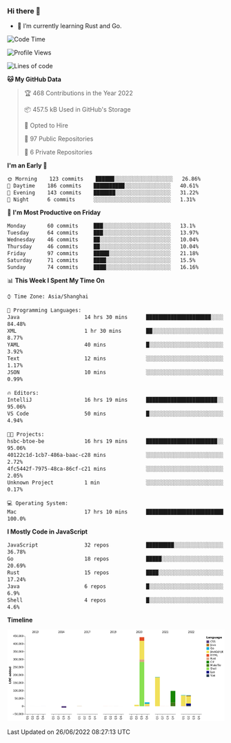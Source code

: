 ### Hi there 👋

- 🌱 I’m currently learning Rust and Go.

<!--START_SECTION:waka-->
![Code Time](http://img.shields.io/badge/Code%20Time-475%20hrs%2052%20mins-blue)

![Profile Views](http://img.shields.io/badge/Profile%20Views-0-blue)

![Lines of code](https://img.shields.io/badge/From%20Hello%20World%20I%27ve%20Written-900%20Thousand%20lines%20of%20code-blue)

**🐱 My GitHub Data** 

> 🏆 468 Contributions in the Year 2022
 > 
> 📦 457.5 kB Used in GitHub's Storage 
 > 
> 💼 Opted to Hire
 > 
> 📜 97 Public Repositories 
 > 
> 🔑 6 Private Repositories  
 > 
**I'm an Early 🐤** 

```text
🌞 Morning    123 commits    ██████░░░░░░░░░░░░░░░░░░░   26.86% 
🌆 Daytime    186 commits    ██████████░░░░░░░░░░░░░░░   40.61% 
🌃 Evening    143 commits    ███████░░░░░░░░░░░░░░░░░░   31.22% 
🌙 Night      6 commits      ░░░░░░░░░░░░░░░░░░░░░░░░░   1.31%

```
📅 **I'm Most Productive on Friday** 

```text
Monday       60 commits     ███░░░░░░░░░░░░░░░░░░░░░░   13.1% 
Tuesday      64 commits     ███░░░░░░░░░░░░░░░░░░░░░░   13.97% 
Wednesday    46 commits     ██░░░░░░░░░░░░░░░░░░░░░░░   10.04% 
Thursday     46 commits     ██░░░░░░░░░░░░░░░░░░░░░░░   10.04% 
Friday       97 commits     █████░░░░░░░░░░░░░░░░░░░░   21.18% 
Saturday     71 commits     ████░░░░░░░░░░░░░░░░░░░░░   15.5% 
Sunday       74 commits     ████░░░░░░░░░░░░░░░░░░░░░   16.16%

```


📊 **This Week I Spent My Time On** 

```text
⌚︎ Time Zone: Asia/Shanghai

💬 Programming Languages: 
Java                     14 hrs 30 mins      █████████████████████░░░░   84.48% 
XML                      1 hr 30 mins        ██░░░░░░░░░░░░░░░░░░░░░░░   8.77% 
YAML                     40 mins             █░░░░░░░░░░░░░░░░░░░░░░░░   3.92% 
Text                     12 mins             ░░░░░░░░░░░░░░░░░░░░░░░░░   1.17% 
JSON                     10 mins             ░░░░░░░░░░░░░░░░░░░░░░░░░   0.99%

🔥 Editors: 
IntelliJ                 16 hrs 19 mins      ███████████████████████░░   95.06% 
VS Code                  50 mins             █░░░░░░░░░░░░░░░░░░░░░░░░   4.94%

🐱‍💻 Projects: 
hsbc-btoe-be             16 hrs 19 mins      ███████████████████████░░   95.06% 
40122c1d-1cb7-486a-baac-c28 mins             ░░░░░░░░░░░░░░░░░░░░░░░░░   2.72% 
4fc5442f-7975-48ca-86cf-c21 mins             ░░░░░░░░░░░░░░░░░░░░░░░░░   2.05% 
Unknown Project          1 min               ░░░░░░░░░░░░░░░░░░░░░░░░░   0.17%

💻 Operating System: 
Mac                      17 hrs 10 mins      █████████████████████████   100.0%

```

**I Mostly Code in JavaScript** 

```text
JavaScript               32 repos            █████████░░░░░░░░░░░░░░░░   36.78% 
Go                       18 repos            █████░░░░░░░░░░░░░░░░░░░░   20.69% 
Rust                     15 repos            ████░░░░░░░░░░░░░░░░░░░░░   17.24% 
Java                     6 repos             █░░░░░░░░░░░░░░░░░░░░░░░░   6.9% 
Shell                    4 repos             █░░░░░░░░░░░░░░░░░░░░░░░░   4.6%

```


**Timeline**

![Chart not found](https://raw.githubusercontent.com/elton/elton/main/charts/bar_graph.png) 


 Last Updated on 26/06/2022 08:27:13 UTC
<!--END_SECTION:waka-->

<!--
**elton/elton** is a ✨ _special_ ✨ repository because its `README.md` (this file) appears on your GitHub profile.

Here are some ideas to get you started:

- 🔭 I’m currently working on ...
- 🌱 I’m currently learning ...
- 👯 I’m looking to collaborate on ...
- 🤔 I’m looking for help with ...
- 💬 Ask me about ...
- 📫 How to reach me: ...
- 😄 Pronouns: ...
- ⚡ Fun fact: ...
-->
